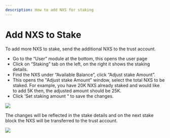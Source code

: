 ```yaml
---
description: How to add NXS for staking
---
```


# Add NXS to Stake

To add more NXS to stake, send the additional NXS to the trust account.



* Go to the “User” module at the bottom, this opens the user page
* Click on “Staking” tab on the left, on the right it shows the staking details.&#x20;
* Find the NXS under “Available Balance”, click “Adjust stake Amount”.
* This opens the "Adjust stake Amount" window, select the total NXS to be staked. For example, you have 20K NXS already staked and would like to add 5K then, the adjusted amount should be 25K.
* Click ‘Set staking amount “ to save the changes.

![](https://nexus.io/ResourceHub/images/guide/stake-guide6.png)

The changes will be reflected in the stake details and on the next stake block the NXS will be transferred to the trust account.

![](https://nexus.io/ResourceHub/images/guide/stake-guide7.png)
